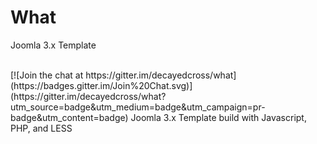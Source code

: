 <h1>What</h1>
<p>Joomla 3.x Template</p>
<br>
[![Join the chat at https://gitter.im/decayedcross/what](https://badges.gitter.im/Join%20Chat.svg)](https://gitter.im/decayedcross/what?utm_source=badge&utm_medium=badge&utm_campaign=pr-badge&utm_content=badge)
Joomla 3.x Template build with Javascript, PHP, and LESS